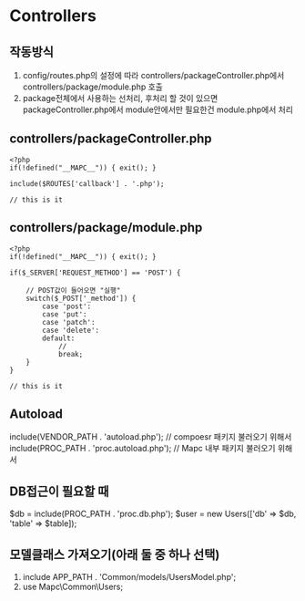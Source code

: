 Controllers
==================================================

작동방식
--------------------------------------------------

1. config/routes.php의 설정에 따라
  controllers/packageController.php에서
  controllers/package/module.php 호출
2. package전체에서 사용하는 선처리, 후처리 할 것이 있으면 packageController.php에서
  module안에서만 필요한건 module.php에서 처리


controllers/packageController.php
--------------------------------------------------
```
<?php
if(!defined("__MAPC__")) { exit(); }

include($ROUTES['callback'] . '.php');

// this is it
```

controllers/package/module.php
--------------------------------------------------
```
<?php
if(!defined("__MAPC__")) { exit(); }

if($_SERVER['REQUEST_METHOD'] == 'POST') {

    // POST값이 들어오면 "실행"
    switch($_POST['_method']) {
        case 'post':
        case 'put':
        case 'patch':
        case 'delete':
        default:
            // 
            break;
    }
}

// this is it
```

Autoload
--------------------------------------------------
include(VENDOR_PATH . 'autoload.php'); // compoesr 패키지 불러오기 위해서
include(PROC_PATH   . 'proc.autoload.php'); // Mapc 내부 패키지 불러오기 위해서


DB접근이 필요할 때
--------------------------------------------------
$db   = include(PROC_PATH . 'proc.db.php');
$user = new Users(['db' => $db, 'table' => $table]);


모델클래스 가져오기(아래 둘 중 하나 선택)
--------------------------------------------------
1. include APP_PATH . 'Common/models/UsersModel.php';
2. use Mapc\Common\Users;

